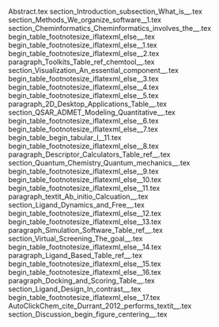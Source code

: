 Abstract.tex
section_Introduction_subsection_What_is__.tex
section_Methods_We_organize_software__1.tex
section_Cheminformatics_Cheminformatics_involves_the__.tex
begin_table_footnotesize_iflatexml_else__.tex
begin_table_footnotesize_iflatexml_else__1.tex
begin_table_footnotesize_iflatexml_else__2.tex
paragraph_Toolkits_Table_ref_chemtool__.tex
section_Visualization_An_essential_component__.tex
begin_table_footnotesize_iflatexml_else__3.tex
begin_table_footnotesize_iflatexml_else__4.tex
begin_table_footnotesize_iflatexml_else__5.tex
paragraph_2D_Desktop_Applications_Table__.tex
section_QSAR_ADMET_Modeling_Quantitative__.tex
begin_table_footnotesize_iflatexml_else__6.tex
begin_table_footnotesize_iflatexml_else__7.tex
begin_table_begin_tabular_l__11.tex
begin_table_footnotesize_iflatexml_else__8.tex
paragraph_Descriptor_Calculators_Table_ref__.tex
section_Quantum_Chemistry_Quantum_mechanics__.tex
begin_table_footnotesize_iflatexml_else__9.tex
begin_table_footnotesize_iflatexml_else__10.tex
begin_table_footnotesize_iflatexml_else__11.tex
paragraph_textit_Ab_initio_Calcuation__.tex
section_Ligand_Dynamics_and_Free__.tex
begin_table_footnotesize_iflatexml_else__12.tex
begin_table_footnotesize_iflatexml_else__13.tex
paragraph_Simulation_Software_Table_ref__.tex
section_Virtual_Screening_The_goal__.tex
begin_table_footnotesize_iflatexml_else__14.tex
paragraph_Ligand_Based_Table_ref__.tex
begin_table_footnotesize_iflatexml_else__15.tex
begin_table_footnotesize_iflatexml_else__16.tex
paragraph_Docking_and_Scoring_Table__.tex
section_Ligand_Design_In_contrast__.tex
begin_table_footnotesize_iflatexml_else__17.tex
AutoClickChem_cite_Durrant_2012_performs_textit__.tex
section_Discussion_begin_figure_centering__.tex
